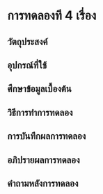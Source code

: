 # การทดลองที 4 เรื่อง 
## วัตถุประสงค์

## อุปกรณ์ที่ใช้

## ศึกษาข้อมูลเบื้องต้น

## วิธีการทําการทดลอง

## การบันทึกผลการทดลอง

## อภิปรายผลการทดลอง

## คําถามหลังการทดลอง

